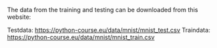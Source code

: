 The data from the training and testing can be downloaded from this website:


Testdata: https://python-course.eu/data/mnist/mnist_test.csv
Traindata: https://python-course.eu/data/mnist/mnist_train.csv 
